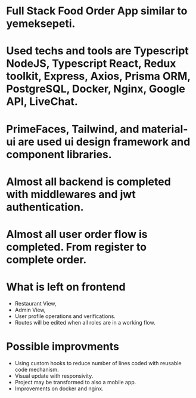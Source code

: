 # Full Stack Food Order App similar to yemeksepeti.

# Used techs and tools are Typescript NodeJS, Typescript React, Redux toolkit, Express, Axios, Prisma ORM, PostgreSQL, Docker, Nginx, Google API, LiveChat.

# PrimeFaces, Tailwind, and material-ui are used ui design framework and component libraries.

# Almost all backend is completed with middlewares and jwt authentication.

# Almost all user order flow is completed. From register to complete order.

# What is left on frontend
  - Restaurant View,
  - Admin View,
  - User profile operations and verifications.
  - Routes will be edited when all roles are in a working flow.


# Possible improvments
  - Using custom hooks to reduce number of lines coded with reusable code mechanism.
  - Visual update with responsivity.
  - Project may be transformed to also a mobile app.
  - Improvements on docker and nginx.
